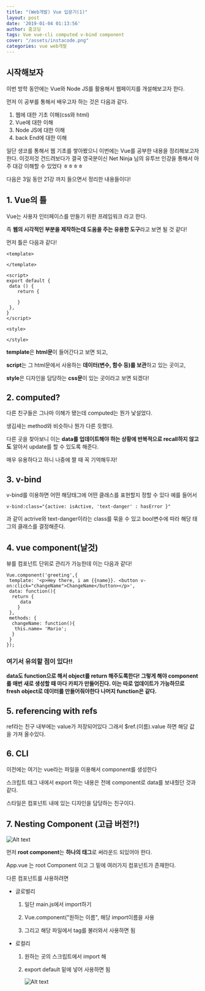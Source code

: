 ```yaml
---
title: "(Web개발) Vue 입문기(1)"
layout: post
date: '2019-01-04 01:13:56'
author: 줌코딩
tags: Vue vue-cli computed v-bind component
cover: "/assets/instacode.png"
categories: vue web개발
---
```


## 시작해보자 

이번 방학 동안에는 Vue와 Node JS를 활용해서 웹페이지를 개설해보고자 한다.

먼저 이 공부를 통해서 배우고자 하는 것은 다음과 같다.

1. 웹에 대한 기초 이해(css와 html)
2. Vue에 대한 이해
3. Node JS에 대한 이해
4. back End에 대한 이해

일단 생코를 통해서 웹 기초를 쌓아봤으니 이번에는 Vue를 공부한 내용을 정리해보고자 한다.
이것저것 건드려보다가 결국 영국분이신 Net Ninja 님의 유투브 인강을 통해서 아주 대강 이해할 수 있었다 ㅎㅎㅎㅎ

다음은 3일 동안 21강 까지 들으면서 정리한 내용들이다!

## 1. Vue의 틀

Vue는 사용자 인터페이스를 만들기 위한 프레임워크 라고 한다. 

즉 **웹의 시각적인 부분을 제작하는데 도움을 주는 유용한 도구**라고 보면 될 것 같다!

먼저 틀은 다음과 같다!

	<template>

	</template>

	<script>
	export default {
	 data () {
		return {

		}
	 },
	}
	</script>

	<style>

	</style>

		
**template**은 **html문**이 들어간다고 보면 되고,

**script**는 그 html문에서 사용하는 **데이터(변수, 함수 등)를 보관**하고 있는 곳이고,

**style**은 디자인을 담당하는 **css문**이 있는 곳이라고 보면 되겠다!

## 2. computed?

다른 친구들은 그나마 이해가 됐는데 computed는 뭔가 낯설었다.

생김새는 method와 비슷하나 뭔가 다른 듯했다.

다른 곳을 찾아보니 이는 **data를 업데이트해야 하는 상황에 반복적으로 recall하지 않고도** 알아서 update를 할 수 있도록 해준다.

매우 유용하다고 하니 나중에 짤 때 꼭 기억해두자!

## 3. v-bind

v-bind를 이용하면 어떤 해당태그에 어떤 클래스를 표현할지 정할 수 있다 예를 들어서

	v-bind:class="{active: isActive, 'text-danger' : hasError }"

과 같이 actrive와 text-danger이라는 class를 묶을 수 있고 bool변수에 따라 해당 태그의 클래스를 결정해준다. 


## 4. vue component(날것)

뷰를 컴포넌트 단위로 관리가 가능한데 이는 다음과 같다!


	Vue.component('greeting',{
	 template: '<p>Hey there, i am {{name}}. <button v- on:click="changeName">ChangeName</button></p>',
	 data: function(){
	  return {
		 data
		}
	 },
	 methods: {
	  changeName: function(){
	   this.name= 'Mario';
	  }
	 }
	});

### 여기서 유의할 점이 있다!!

**data도 function으로 해서 object를 return 해주도록한다!
그렇게 해야 component를 매번 새로 생성할 때 마다 카피가 만들어진다. 
이는 따로 업데이트가 가능하므로 fresh object로 데이터를 만들어줘야한다
나머지 function은 같다.**


## 5. referencing with refs

ref라는 친구 내부에는 value가 저장되어있다
그래서 $ref.(이름).value 하면 해당 값을 가져 올수있다.

## 6. CLI

이전에는 여기는 vue라는 파일을 이용해서 component를 생성한다

스크립트 태그 내에서 export 하는 내용은 전에 component로 data를 보내줬던 것과 같다.

스타일은 컴포넌트 내에 있는 디자인을 담당하는 친구이다.

## 7. Nesting Component (고급 버전?!)

![Alt text](https://raw.githubusercontent.com/zoomKoding/zoomKoding.github.io/source/assets/_posts/Vue-introduction-1.png) 

먼저 **root component**는 **하나의 태그**로 써라운드 되있어야 한다.

App.vue 는 root Component 이고 그 밑에 여러가지 컴포넌트가 존재한다.



다른 컴포넌트를 사용하려면

+ 글로벌리

    1. 일단 main.js에서 import하기

    2. Vue.component("원하는 이름", 해당 import이름을 사용

    3. 그리고 해당 파일에서 tag를 불러와서 사용하면 됨

+ 로컬리

    1. 원하는 곳의 스크립트에서 import 해

    2. export default 밑에 넣어 사용하면 됨
    
		![Alt text](https://raw.githubusercontent.com/zoomKoding/zoomKoding.github.io/source/assets/_posts/Vue-introduction-2.png) 
    